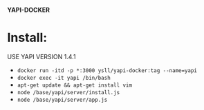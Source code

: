 **YAPI-DOCKER**

# Install: 
USE YAPI VERSION 1.4.1
* `docker run -itd -p *:3000 ysll/yapi-docker:tag --name=yapi`
* `docker exec -it yapi /bin/bash`
* `apt-get update && apt-get install vim`
* `node /base/yapi/server/install.js`
* `node /base/yapi/server/app.js`